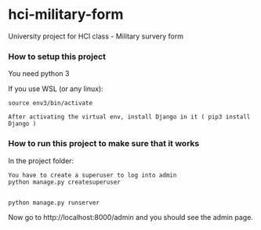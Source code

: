 # hci-military-form
University project for HCI class - Military survery form

### How to setup this project

You need python 3

If you use WSL (or any linux):
```
source env3/bin/activate

After activating the virtual env, install Django in it ( pip3 install Django )
```

### How to run this project to make sure that it works

In the project folder:
```
You have to create a superuser to log into admin
python manage.py createsuperuser


python manage.py runserver
```

Now go to http://localhost:8000/admin and you should see the admin page.

